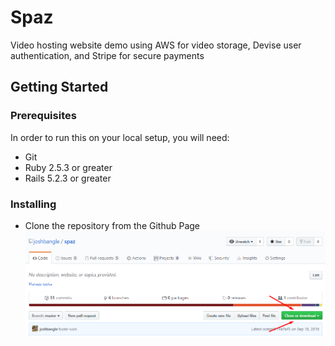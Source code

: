 # Spaz

Video hosting website demo using AWS for video storage, Devise user authentication, and Stripe for secure payments

## Getting Started

### Prerequisites

In order to run this on your local setup, you will need:
- Git
- Ruby 2.5.3 or greater
- Rails 5.2.3 or greater

### Installing
- Clone the repository from the Github Page 
![clone button pic](./readme_images/spaz_clone.png "Clone Button")